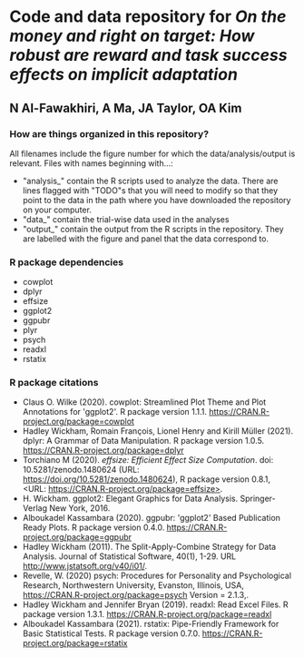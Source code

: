 # Code and data repository for *On the money and right on target: How robust are reward and task success effects on implicit adaptation*
## N Al-Fawakhiri, A Ma, JA Taylor, OA Kim

### How are things organized in this repository?
All filenames include the figure number for which the data/analysis/output is relevant.
Files with names beginning with...:
+ "analysis_" contain the R scripts used to analyze the data. There are lines flagged with "TODO"s that you will need to modify so that they point to the data in the path where you have downloaded the repository on your computer.
+ "data_" contain the trial-wise data used in the analyses
+ "output_" contain the output from the R scripts in the repository. They are labelled with the figure and panel that the data correspond to.


### R package dependencies
+ cowplot
+ dplyr
+ effsize
+ ggplot2
+ ggpubr
+ plyr
+ psych
+ readxl
+ rstatix

### R package citations
+ Claus O. Wilke (2020). cowplot: Streamlined Plot Theme and Plot Annotations for 'ggplot2'. R package version 1.1.1.  https://CRAN.R-project.org/package=cowplot
+ Hadley Wickham, Romain François, Lionel Henry and Kirill Müller (2021). dplyr: A Grammar of Data Manipulation. R package version 1.0.5.  https://CRAN.R-project.org/package=dplyr
+ Torchiano M (2020). _effsize: Efficient Effect Size Computation_. doi: 10.5281/zenodo.1480624 (URL: https://doi.org/10.5281/zenodo.1480624), R package version 0.8.1, <URL: https://CRAN.R-project.org/package=effsize>.
+ H. Wickham. ggplot2: Elegant Graphics for Data Analysis. Springer-Verlag New York, 2016.
+ Alboukadel Kassambara (2020). ggpubr: 'ggplot2' Based Publication Ready Plots. R package version 0.4.0. https://CRAN.R-project.org/package=ggpubr
+ Hadley Wickham (2011). The Split-Apply-Combine Strategy for Data Analysis. Journal of Statistical Software, 40(1), 1-29. URL http://www.jstatsoft.org/v40/i01/.
+ Revelle, W. (2020) psych: Procedures for Personality and Psychological Research, Northwestern University, Evanston, Illinois, USA, https://CRAN.R-project.org/package=psych Version = 2.1.3,.
+ Hadley Wickham and Jennifer Bryan (2019). readxl: Read Excel Files. R package version 1.3.1. https://CRAN.R-project.org/package=readxl
+ Alboukadel Kassambara (2021). rstatix: Pipe-Friendly Framework for Basic Statistical Tests. R package version 0.7.0. https://CRAN.R-project.org/package=rstatix